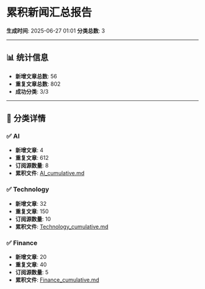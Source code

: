 # 累积新闻汇总报告

**生成时间**: 2025-06-27 01:01
**分类总数**: 3

---

## 📊 统计信息

- **新增文章总数**: 56
- **重复文章总数**: 802
- **成功分类**: 3/3

---

## 📂 分类详情

### ✅ AI
- **新增文章**: 4
- **重复文章**: 612
- **订阅源数量**: 8
- **累积文件**: [AI_cumulative.md](./AI_cumulative.md)

### ✅ Technology
- **新增文章**: 32
- **重复文章**: 150
- **订阅源数量**: 10
- **累积文件**: [Technology_cumulative.md](./Technology_cumulative.md)

### ✅ Finance
- **新增文章**: 20
- **重复文章**: 40
- **订阅源数量**: 5
- **累积文件**: [Finance_cumulative.md](./Finance_cumulative.md)
